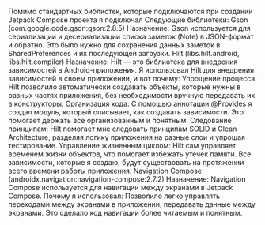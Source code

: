 Помимо стандартных библиотек, которые подключаются при создании Jetpack Compose проекта я подключал Следующие библиотеки:
Gson (com.google.code.gson:gson:2.8.5)
Назначение: Gson используется для сериализации и десериализации списка заметок (Note) в JSON-формат и обратно. Это было нужно для сохранения данных заметок в SharedPreferences и их последующей загрузки.
Hilt (libs.hilt.android, libs.hilt.compiler)
Назначение: Hilt — это библиотека для внедрения зависимостей в Android-приложения.
Я использовал Hilt для внедрения зависимостей в своем приложении, и вот почему:
Упрощение процесса: Hilt позволило автоматически создавать объекты, которые нужны в разных частях приложения, без необходимости вручную передавать их в конструкторы.
Организация кода: С помощью аннотации @Provides я создал модуль, который описывает, как создавать зависимости. Это помогает держать все организованным и понятным.
Следование принципам: Hilt помогает мне следовать принципам SOLID и Clean Architecture, разделяя логику приложения на разные слои и упрощая тестирование.
Управление жизненным циклом: Hilt сам управляет временем жизни объектов, что помогает избежать утечек памяти. Все зависимости, которые я создаю, будут существовать на протяжении всего времени работы приложения.
Navigation Compose (androidx.navigation:navigation-compose:2.7.2)
Назначение: Navigation Compose используется для навигации между экранами в Jetpack Compose.
Почему я использовал:
Позволило легко управлять переходами между экранами в приложении, передавать данные между экранами. Это сделало код навигации более читаемым и понятным.
